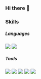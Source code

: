 ### Hi there 👋

### Skills
##### Languages
<img src="https://img.shields.io/badge/C%23-239120?style=flat&logo=csharp&color=239120&logoColor=white&labelColor=239120"/> <img src="https://img.shields.io/badge/C++-00599C?style=flat&logo=cplusplus&color=00599C&logoColor=white&labelColor=00599C"/>

##### Tools
<img src="https://img.shields.io/badge/unity-FFFFFF?style=flat&logo=unity&color=FFFFFF&logoColor=white&labelColor=FFFFFF"/> <img src="https://img.shields.io/badge/Git-F05032?style=flat&logo=git&color=F05032&logoColor=white&labelColor=F05032"/> <img src="https://img.shields.io/badge/redmine-B32024?style=flat&logo=redmine&color=B32024&logoColor=white&labelColor=B32024"/> <img src="https://img.shields.io/badge/AmazonEC2-FF9900?style=flat&logo=amazonec2&color=FF9900&logoColor=white&labelColor=FF9900"/> <img src="https://img.shields.io/badge/MariaDB-003545?style=flat&logo=mariadb&color=003545&logoColor=white&labelColor=003545"/>

<!--
**hyeonjunje/hyeonjunje** is a ✨ _special_ ✨ repository because its `README.md` (this file) appears on your GitHub profile.

Here are some ideas to get you started:

- 🔭 I’m currently working on ...
- 🌱 I’m currently learning ...
- 👯 I’m looking to collaborate on ...
- 🤔 I’m looking for help with ...
- 💬 Ask me about ...
- 📫 How to reach me: ...
- 😄 Pronouns: ...
- ⚡ Fun fact: ...
-->
